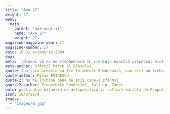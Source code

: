 ```yaml
---
title: "Axa 27"
weight: 27
menu:
  main:
    parent: "axa-anul-ii"
    name: "Axa 27"
    weight: 27
magazine-magazine-year: II
magazine-number: 27
date: 16-31 octombrie 2009
day:
meta: '„Nimeni să nu ne stăpânească în credința noastră ortodoxă: nici un împărat, nici un ierarh, nici un mincinos sinod, nici altcineva, ci numai Unul Dumnezeu, care atât prin El cât și prin ucenicii Săi ne-a fost dat nouă.”'
meta-author: Sfântul Marcu al Efesului
quote: Sau țara aceasta să fie în adevăr Românească, sau nici nu trebuie să fie.
quote-author: Mihai EMINESCU
quote-2: Nu te închina până nu știi cine-i sfântul
quote-2-author: Proverbele Românilor, Iuliu A. Zanne
note: publicație bilunară de antipolitică și cultură editată de Grupul de Acțiune Națională
issn: 1843-9179
images:
  - "images/0.jpg"
---
```

